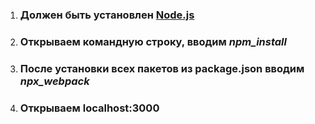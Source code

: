 1. ### Должен быть установлен  [Node.js](https://nodejs.org/en/) 
1. ### Открываем командную строку, вводим _npm_install_
1. ### После установки всех пакетов из package.json вводим _npx_webpack_
1. ### Открываем localhost:3000
